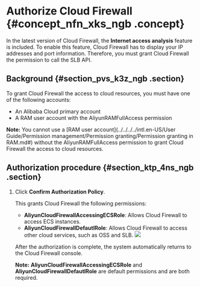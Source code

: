 # Authorize Cloud Firewall {#concept_nfn_xks_ngb .concept}

In the latest version of Cloud Firewall, the **Internet access analysis** feature is included. To enable this feature, Cloud Firewall has to display your IP addresses and port information. Therefore, you must grant Cloud Firewall the permission to call the SLB API.

## Background {#section_pvs_k3z_ngb .section}

To grant Cloud Firewall the access to cloud resources, you must have one of the following accounts:

-   An Alibaba Cloud primary account
-   A RAM user account with the AliyunRAMFullAccess permission

**Note:** You cannot use a [RAM user account](../../../../intl.en-US/User Guide/Permission management/Permission granting/Permission granting in RAM.md#) without the AliyunRAMFullAccess permission to grant Cloud Firewall the access to cloud resources.

## Authorization procedure {#section_ktp_4ns_ngb .section}

1.  Click **Confirm Authorization Policy**.

    This grants Cloud Firewall the following permissions:

    -   **AliyunCloudFirewallAccessingECSRole**: Allows Cloud Firewall to access ECS instances.
    -   **AliyunCloudFirewallDefautlRole**: Allows Cloud Firewall to access other cloud services, such as OSS and SLB.
    ![](images/37959_en-US.png)

    After the authorization is complete, the system automatically returns to the Cloud Firewall console.

    **Note:** **AliyunCloudFirewallAccessingECSRole** and **AliyunCloudFirewallDefautlRole** are default permissions and are both required.


